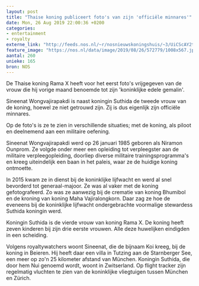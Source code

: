 ```yaml
---
layout: post
title: "Thaise koning publiceert foto's van zijn 'officiële minnares'"
date: Mon, 26 Aug 2019 22:00:36 +0200
categories: 
- entertainment 
- royalty 
externe_link: "http://feeds.nos.nl/~r/nosnieuwskoningshuis/~3/UiCScAY2tkk/2299098"
feature_image: "https://nos.nl/data/image/2019/08/26/572779/1008x567.jpg"
aantal: 260
unieke: 165
bron: NOS
---
```


<p>De Thaise koning Rama X heeft voor het eerst foto's vrijgegeven van de vrouw die hij vorige maand benoemde tot zijn 'koninklijke edele gemalin'.</p>
<p>Sineenat Wongvajirapakdi is naast koningin Suthida de tweede vrouw van de koning, hoewel ze niet getrouwd zijn. Zij is dus eigenlijk zijn officiële minnares.</p>
<p>Op de foto's is ze te zien in verschillende situaties; met de koning, als piloot en deelnemend aan een militaire oefening.</p>
<p>Sineenat Wongvajirapakdi werd op 26 januari 1985 geboren als Niramon Ounprom. Ze volgde onder meer een opleiding tot verpleegster aan de militaire verpleegopleiding, doorliep diverse militaire trainingsprogramma's en kreeg uiteindelijk een baan in het paleis, waar ze de huidige koning ontmoette.</p>
<p>In 2015 kwam ze in dienst bij de koninklijke lijfwacht en werd al snel bevorderd tot generaal-majoor. Ze was al vaker met de koning gefotografeerd. Zo was ze aanwezig bij de crematie van koning Bhumibol en de kroning van koning Maha Vajiralongkorn. Daar zag ze hoe de eveneens bij de koninklijke lijfwacht ondergebrachte voormalige stewardess Suthida koningin werd.</p>
<p>Koningin Suthida is de vierde vrouw van koning Rama X. De koning heeft zeven kinderen bij zijn drie eerste vrouwen. Alle deze huwelijken eindigden in een scheiding.</p>
<p>Volgens royaltywatchers woont Sineenat, die de bijnaam Koi kreeg, bij de koning in Beieren. Hij heeft daar een villa in Tutzing aan de Starnberger See, een meer op zo'n 25 kilometer afstand van München. Koningin Suthida, die door hem Nui genoemd wordt, woont in Zwitserland. Op flight tracker zijn regelmatig vluchten te zien van de koninklijke vliegtuigen tussen München en Zürich.</p><img src="http://feeds.feedburner.com/~r/nosnieuwskoningshuis/~4/UiCScAY2tkk" height="1" width="1" alt=""/>
